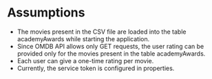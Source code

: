 # Assumptions
- The movies present in the CSV file are loaded into the table academyAwards while starting the application.
- Since OMDB API allows only GET requests, the user rating can be provided only for the movies present in the table academyAwards.
- Each user can give a one-time rating per movie.
- Currently, the service token is configured in properties.